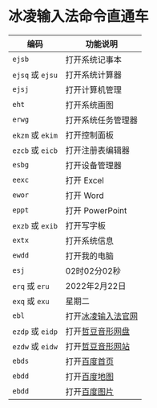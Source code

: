 # 冰凌输入法命令直通车

|编码|功能说明|
|---|---|
| `ejsb` | 打开系统记事本 |
| `ejsq` 或 `ejsu` | 打开系统计算器 |
| `ejsj` | 打开计算机管理 |
| `eht`  | 打开系统画图 |
| `erwg` | 打开系统任务管理器 |
| `ekzm` 或 `ekim`| 打开控制面板 |
| `ezcb` 或 `eicb` | 打开注册表编辑器 |
| `esbg` | 打开设备管理器 |
| `eexc` | 打开 Excel |
| `ewor` | 打开 Word |
| `eppt` | 打开 PowerPoint |
| `exzb` 或 `exib` | 打开写字板 |
| `extx` | 打开系统信息 |
| `ewdd` | 打开我的电脑 |
| `esj` | 02时02分02秒 |
| `erq` 或 `eru` | 2022年2月22日 |
| `exq` 或 `exu` | 星期二 |
| `ebl` | 打开[冰凌输入法官网](https://www.icesofts.com) |
| `ezdp` 或 `eidp` | 打开[哲豆音形网盘](http://zzdzzd.ysepan.com) |
| `ezdw` 或 `eidw` | 打开[哲豆音形网站](https://yb6b.github.io/zzd) |
| `ebds` | 打开[百度首页](https://www.baidu.com) |
| `ebdd` | 打开[百度地图](https://map.baidu.com) |
| `ebdd` | 打开[百度图片](https://image.baidu.com) |


